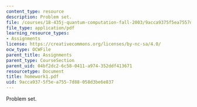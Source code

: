 ```yaml
---
content_type: resource
description: Problem set.
file: /courses/18-435j-quantum-computation-fall-2003/9acca9375f5ea7557d88058d3be6e837_homework1.pdf
file_type: application/pdf
learning_resource_types:
- Assignments
license: https://creativecommons.org/licenses/by-nc-sa/4.0/
ocw_type: OCWFile
parent_title: Assignments
parent_type: CourseSection
parent_uid: 04bf2dc2-6c58-0411-a974-352ddf413671
resourcetype: Document
title: homework1.pdf
uid: 9acca937-5f5e-a755-7d88-058d3be6e837
---
```

Problem set.